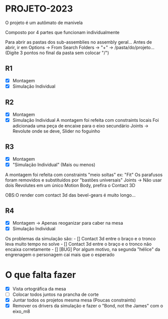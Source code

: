 # PROJETO-2023
O projeto é um autômato de manivela

Composto por 4 partes que funcionam individualmente

Para abrir as pastas dos sub-assemblies no assembly geral...
Antes de abrir, ir em Options -> From Search Folders -> "+" -> /pasta/do/projeto...
(Digite 3 pontos no final da pasta sem colocar "/")

## R1

- [X] Montagem 
- [X] Simulação Individual

## R2 
- [X] Montagem
- [X] Simulação Individual
A montagem foi refeita com constraints locais
Foi adicionada uma peça de encaixe para o eixo secundário
Joints -> Revolute onde se deve, Slider no foguinho

## R3
- [X] Montagem
- [X] "Simulação Individual" (Mais ou menos)

A montagem foi refeita com constraints "meio soltas" ex: "Fit"
Os parafusos foram removidos e substituídos por "bastões universais"
Joints -> Não usar dois Revolutes em um único Motion Body, prefira o Contact 3D

OBS:O render com contact 3d das bevel-gears é muito longo...
## R4 
- [X] Montagem -> Apenas reoganizar para caber na mesa
- [X] Simulação Individual

Os problemas da simulação são:
	- [] Contact 3d entre o braço e o tronco leva muito tempo no solve
	- [] Contact 3d entre o braço e o tronco não encaixa corretamente
	- [] [BUG] Por algum motivo, na segunda "hélice" da engrenagem o personagem cai mais que o esperado
# O que falta fazer
- [X] Vista ortográfica da mesa
- [ ] Colocar todos juntos na prancha de corte 
- [X] Juntar todos os projetos mesma mesa (Poucas constraints)
- [X] Remover os drivers da simulação e fazer o "Bond, not the James" com o eixo_m8
